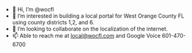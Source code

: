- 👋 Hi, I’m @wocfl
- 👀 I’m interested in building a local portal for West Orange County FL using county districts 1,2, and 6.
- 💞️ I’m looking to collaborate on the localization of the internet.
- 📫 Able to reach me at local@wocfl.com and Google Voice 601-470-6700

<!---
wocfl/wocfl is a ✨ special ✨ repository because its `README.md` (this file) appears on your GitHub profile.
You can click the Preview link to take a look at your changes.
--->
